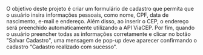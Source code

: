 O objetivo deste projeto é criar um formulário de cadastro que permita que o usuário insira informações pessoais, como nome, CPF, data de nascimento, e-mail e endereço. Além disso, ao inserir o CEP, o endereço será preenchido automaticamente utilizando a API ViaCEP. Por fim, quando o usuário preencher todas as informações corretamente e clicar no botão "Salvar Cadastro", uma mensagem de pop-up deve aparecer confirmando o cadastro “Cadastro realizado com sucesso“.
